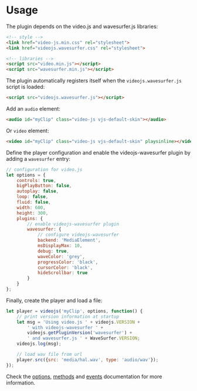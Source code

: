# Usage

The plugin depends on the video.js and wavesurfer.js libraries:

```html
<!-- style -->
<link href="video-js.min.css" rel="stylesheet">
<link href="videojs.wavesurfer.css" rel="stylesheet">

<!-- libraries -->
<script src="video.min.js"></script>
<script src="wavesurfer.min.js"></script>
```

The plugin automatically registers itself when the `videojs.wavesurfer.js`
script is loaded:

```html
<script src="videojs.wavesurfer.js"></script>
```

Add an `audio` element:

```html
<audio id="myClip" class="video-js vjs-default-skin"></audio>
```

Or `video` element:

```html
<video id="myClip" class="video-js vjs-default-skin" playsinline></video>
```

Define the player configuration and enable the videojs-wavesurfer plugin by
adding a `wavesurfer` entry:

```javascript
// configuration for video.js
let options = {
    controls: true,
    bigPlayButton: false,
    autoplay: false,
    loop: false,
    fluid: false,
    width: 600,
    height: 300,
    plugins: {
        // enable videojs-wavesurfer plugin
        wavesurfer: {
            // configure videojs-wavesurfer
            backend: 'MediaElement',
            msDisplayMax: 10,
            debug: true,
            waveColor: 'grey',
            progressColor: 'black',
            cursorColor: 'black',
            hideScrollbar: true
        }
    }
};
```

Finally, create the player and load a file:

```javascript
let player = videojs('myClip', options, function() {
    // print version information at startup
    let msg = 'Using video.js ' + videojs.VERSION +
        ' with videojs-wavesurfer ' +
        videojs.getPluginVersion('wavesurfer') +
        ' and wavesurfer.js ' + WaveSurfer.VERSION;
    videojs.log(msg);

    // load wav file from url
    player.src({src: 'media/hal.wav', type: 'audio/wav'});
});
```

Check the [options](options.md), [methods](methods.md) and [events](events.md) documentation
for more information.

